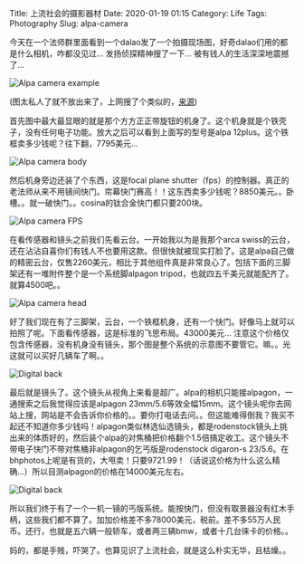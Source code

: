 Title: 上流社会的摄影器材
Date: 2020-01-19 01:15
Category: Life
Tags: Photography
Slug: alpa-camera

今天在一个法师群里面看到一个dalao发了一个拍摄现场图，好奇dalao们用的都是什么相机，咋都没见过... 发扬侦探精神搜了一下... 被有钱人的生活深深地震撼了...

![Alpa camera example](/images/alpa-camera-example.jpg)

(图太私人了就不放出来了，上网搜了个类似的，[来源](http://alpakorea.com/bbs/board.php?bo_table=story&wr_id=2))

首先图中最大最显眼的就是那个方方正正带旋钮的机身了。这个机身就是个铁壳子，没有任何电子功能。放大之后可以看到上面写的型号是alpa 12plus。这个铁框卖多少钱呢？往下翻，7795美元…

![Alpa camera body](/images/alpa-camera-body.jpg)

然后机身旁边还装了个东西，这是focal plane shutter（fps）的控制器。真正的老法师从来不用镜间快门。帘幕快门赛高！！这东西卖多少钱呢？8850美元。。卧槽。。就一破快门。。cosina的钛合金快门都只要200块。

![Alpa camera FPS](/images/alpa-camera-fps.jpg)

在看传感器和镜头之前我们先看云台。一开始我以为是我那个arca swiss的云台，还在沾沾自喜你们有钱人不也要用这款。但很快就被现实打脸了。这是alpa自己做的精密云台，仅售2260美元，相比于其他组件真是非常良心了。包括下面的三脚架还有一堆附件整个是一个系统脚alpagon tripod，也就四五千美元就能配齐了。就算4500吧。。

![Alpa camera head](/images/alpa-camera-head.jpg)

好了我们现在有了三脚架，云台，一个铁框机身，还有一个快门。好像马上就可以拍照了呢。下面看传感器，这是标准的飞思布局。43000美元... 注意这个价格仅包含传感器，没有机身没有镜头，那个图是整个系统的示意图不要管它。嘛。。光这就可以买好几辆车了啊。。

![Digital back](/images/alpa-camera-phase-one.jpg)

最后就是镜头了。这个镜头从视角上来看是超广。alpa的相机只能接alpagon，一通搜索之后我觉得应该是alpagon 23mm/5.6等效全幅15mm。这个镜头呢你去网站上搜，网站是不会告诉你价格的。。要你打电话去问。。但这能难得倒我？我买不起还不知道你多少钱吗！alpagon类似林选仙选镜头，都是rodenstock镜头上挑出来的体质好的，然后装个alpa的对焦桶把价格翻个1.5倍搞定收工。这个镜头不带电子快门不带对焦桶非alpagon的乞丐版是rodenstock digaron-s 23/5.6。在bhphotos上呢是有货的，大甩卖！只要9721.99！（话说这价格为什么这么精确...）所以目测alpagon的价格在14000美元左右。

![Digital back](/images/alpa-camera-alpagon.jpg)

所以我们终于有了一个一机一镜的丐版系统。能按快门，但没有取景器没有红木手柄，这些我们都不算了。加加价格差不多78000美元，税前。差不多55万人民币。还行，也就是五六辆一般轿车，或者两三辆bmw，或者十几台徕卡的价格。。

妈的，都是手贱，吓哭了。也算见识了上流社会，就是这么朴实无华，且枯燥。。